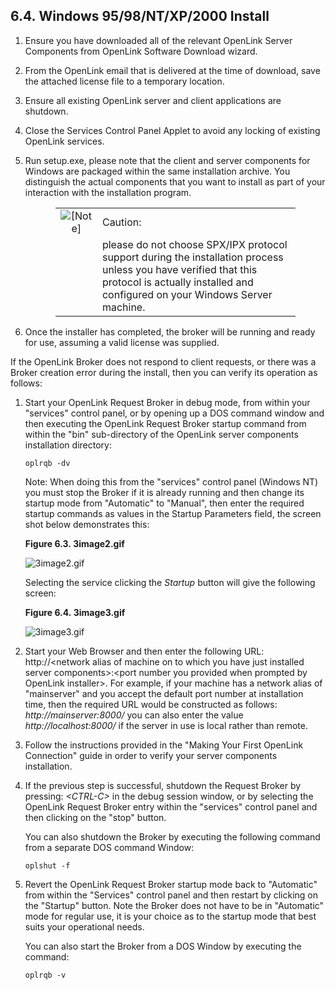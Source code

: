 <div id="mt_wsrvcompinst" class="section">

<div class="titlepage">

<div>

<div>

## 6.4. Windows 95/98/NT/XP/2000 Install

</div>

</div>

</div>

<div class="orderedlist">

1.  Ensure you have downloaded all of the relevant OpenLink Server
    Components from OpenLink Software Download wizard.

2.  From the OpenLink email that is delivered at the time of download,
    save the attached license file to a temporary location.

3.  Ensure all existing OpenLink server and client applications are
    shutdown.

4.  Close the Services Control Panel Applet to avoid any locking of
    existing OpenLink services.

5.  Run setup.exe, please note that the client and server components for
    Windows are packaged within the same installation archive. You
    distinguish the actual components that you want to install as part
    of your interaction with the installation program.

    <div class="note" style="margin-left: 0.5in; margin-right: 0.5in;">

    |                              |                                                                                                                                                                                                |
    |:----------------------------:|:-----------------------------------------------------------------------------------------------------------------------------------------------------------------------------------------------|
    | ![\[Note\]](images/note.png) | Caution:                                                                                                                                                                                       |
    |                              | please do not choose SPX/IPX protocol support during the installation process unless you have verified that this protocol is actually installed and configured on your Windows Server machine. |

    </div>

6.  Once the installer has completed, the broker will be running and
    ready for use, assuming a valid license was supplied.

</div>

If the OpenLink Broker does not respond to client requests, or there was
a Broker creation error during the install, then you can verify its
operation as follows:

<div class="orderedlist">

1.  Start your OpenLink Request Broker in debug mode, from within your
    "services" control panel, or by opening up a DOS command window and
    then executing the OpenLink Request Broker startup command from
    within the "bin" sub-directory of the OpenLink server components
    installation directory:

    ``` programlisting
    oplrqb -dv
    ```

    Note: When doing this from the "services" control panel (Windows NT)
    you must stop the Broker if it is already running and then change
    its startup mode from "Automatic" to "Manual", then enter the
    required startup commands as values in the Startup Parameters field,
    the screen shot below demonstrates this:

    <div class="figure-float">

    <div id="mt_srvcinstf2" class="figure">

    **Figure 6.3. 3image2.gif**

    <div class="figure-contents">

    <div class="mediaobject">

    ![3image2.gif](images/3image2.gif)

    </div>

    </div>

    </div>

      

    </div>

    Selecting the service clicking the
    <span class="emphasis">*Startup*</span> button will give the
    following screen:

    <div class="figure-float">

    <div id="mt_srvcinstf3" class="figure">

    **Figure 6.4. 3image3.gif**

    <div class="figure-contents">

    <div class="mediaobject">

    ![3image3.gif](images/3image3.gif)

    </div>

    </div>

    </div>

      

    </div>

2.  Start your Web Browser and then enter the following URL:
    http://\<network alias of machine on to which you have just
    installed server components\>:\<port number you provided when
    prompted by OpenLink installer\>. For example, if your machine has a
    network alias of "mainserver" and you accept the default port number
    at installation time, then the required URL would be constructed as
    follows: <span class="emphasis">*http://mainserver:8000/*</span> you
    can also enter the value
    <span class="emphasis">*http://localhost:8000/*</span> if the server
    in use is local rather than remote.

3.  Follow the instructions provided in the "Making Your First OpenLink
    Connection" guide in order to verify your server components
    installation.

4.  If the previous step is successful, shutdown the Request Broker by
    pressing: <span class="emphasis">*\<CTRL-C\>*</span> in the debug
    session window, or by selecting the OpenLink Request Broker entry
    within the "services" control panel and then clicking on the "stop"
    button.

    You can also shutdown the Broker by executing the following command
    from a separate DOS command Window:

    ``` programlisting
    oplshut -f
    ```

5.  Revert the OpenLink Request Broker startup mode back to "Automatic"
    from within the "Services" control panel and then restart by
    clicking on the "Startup" button. Note the Broker does not have to
    be in "Automatic" mode for regular use, it is your choice as to the
    startup mode that best suits your operational needs.

    You can also start the Broker from a DOS Window by executing the
    command:

    ``` programlisting
    oplrqb -v
    ```

</div>

</div>
